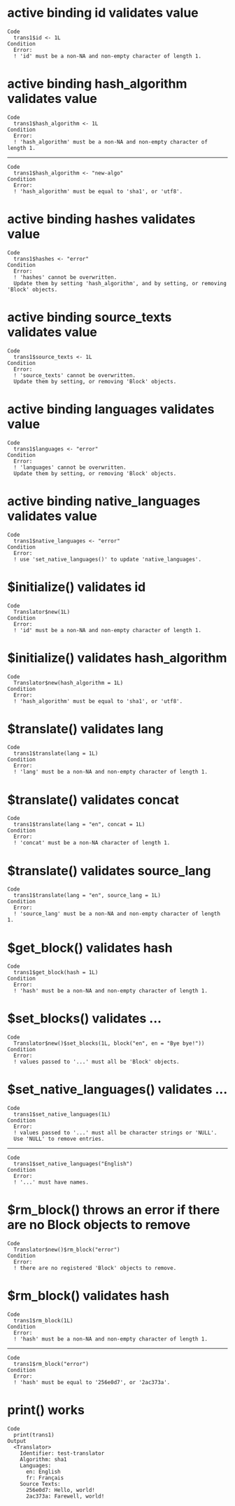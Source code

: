 # active binding id validates value

    Code
      trans1$id <- 1L
    Condition
      Error:
      ! 'id' must be a non-NA and non-empty character of length 1.

# active binding hash_algorithm validates value

    Code
      trans1$hash_algorithm <- 1L
    Condition
      Error:
      ! 'hash_algorithm' must be a non-NA and non-empty character of length 1.

---

    Code
      trans1$hash_algorithm <- "new-algo"
    Condition
      Error:
      ! 'hash_algorithm' must be equal to 'sha1', or 'utf8'.

# active binding hashes validates value

    Code
      trans1$hashes <- "error"
    Condition
      Error:
      ! 'hashes' cannot be overwritten.
      Update them by setting 'hash_algorithm', and by setting, or removing 'Block' objects.

# active binding source_texts validates value

    Code
      trans1$source_texts <- 1L
    Condition
      Error:
      ! 'source_texts' cannot be overwritten.
      Update them by setting, or removing 'Block' objects.

# active binding languages validates value

    Code
      trans1$languages <- "error"
    Condition
      Error:
      ! 'languages' cannot be overwritten.
      Update them by setting, or removing 'Block' objects.

# active binding native_languages validates value

    Code
      trans1$native_languages <- "error"
    Condition
      Error:
      ! use 'set_native_languages()' to update 'native_languages'.

# $initialize() validates id

    Code
      Translator$new(1L)
    Condition
      Error:
      ! 'id' must be a non-NA and non-empty character of length 1.

# $initialize() validates hash_algorithm

    Code
      Translator$new(hash_algorithm = 1L)
    Condition
      Error:
      ! 'hash_algorithm' must be equal to 'sha1', or 'utf8'.

# $translate() validates lang

    Code
      trans1$translate(lang = 1L)
    Condition
      Error:
      ! 'lang' must be a non-NA and non-empty character of length 1.

# $translate() validates concat

    Code
      trans1$translate(lang = "en", concat = 1L)
    Condition
      Error:
      ! 'concat' must be a non-NA character of length 1.

# $translate() validates source_lang

    Code
      trans1$translate(lang = "en", source_lang = 1L)
    Condition
      Error:
      ! 'source_lang' must be a non-NA and non-empty character of length 1.

# $get_block() validates hash

    Code
      trans1$get_block(hash = 1L)
    Condition
      Error:
      ! 'hash' must be a non-NA and non-empty character of length 1.

# $set_blocks() validates ...

    Code
      Translator$new()$set_blocks(1L, block("en", en = "Bye bye!"))
    Condition
      Error:
      ! values passed to '...' must all be 'Block' objects.

# $set_native_languages() validates ...

    Code
      trans1$set_native_languages(1L)
    Condition
      Error:
      ! values passed to '...' must all be character strings or 'NULL'.
      Use 'NULL' to remove entries.

---

    Code
      trans1$set_native_languages("English")
    Condition
      Error:
      ! '...' must have names.

# $rm_block() throws an error if there are no Block objects to remove

    Code
      Translator$new()$rm_block("error")
    Condition
      Error:
      ! there are no registered 'Block' objects to remove.

# $rm_block() validates hash

    Code
      trans1$rm_block(1L)
    Condition
      Error:
      ! 'hash' must be a non-NA and non-empty character of length 1.

---

    Code
      trans1$rm_block("error")
    Condition
      Error:
      ! 'hash' must be equal to '256e0d7', or '2ac373a'.

# print() works

    Code
      print(trans1)
    Output
      <Translator>
        Identifier: test-translator
        Algorithm: sha1
        Languages: 
          en: English
          fr: Français
        Source Texts: 
          256e0d7: Hello, world!
          2ac373a: Farewell, world!

